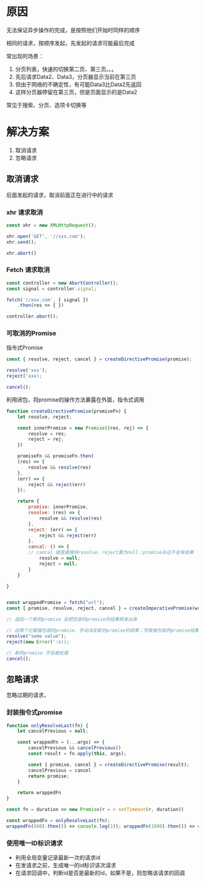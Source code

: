# 原因
无法保证异步操作的完成，是按照他们开始时同样的顺序

相同的请求，按顺序发起，先发起的请求可能最后完成

常出现的场景：
1. 分页列表，快速的切换第二页、第三页。。。
2. 先后请求Data2、Data3，分页器显示当前在第三页
3. 但由于网络的不确定性，有可能Data3比Data2先返回
4. 这样分页器停留在第三页，但是页面显示的是Data2

常见于搜索、分页、选项卡切换等



# 解决方案
1. 取消请求
2. 忽略请求

## 取消请求
后面发起的请求，取消前面正在进行中的请求

### xhr 请求取消
```js
const xhr = new XMLHttpRequest();

xhr.open('GET', '//xxx.com');
xhr.send();

xhr.abort()
```

### Fetch 请求取消
```js
const controller = new AbortController();
const signal = controller.signal;

fetch('//xxx.com', { signal })
	.then(res => { })

controller.abort();
```

### 可取消的Promise

指令式Promise

```js
const { resolve, reject, cancel } = createDirectivePromise(promise);

resolve('xxx');
reject('xxx);

cancel();
```


利用闭包，将promise的操作方法暴露在外面，指令式调用

```js
function createDirectivePromise(promiseFn) {
	let resolve, reject;

	const innerPromise = new Promise((res, rej) => {
		resolve = res;
		reject = rej;
	})

	promiseFn && promiseFn.then(
	(res) => {
		resolve && resolve(res)
	}, 
	(err) => {
		reject && reject(err)
	});

	return {
		promise: innerPromise,
		resolve: (res) => {
			resolve && resolve(res)
		},
		reject: (err) => {
			reject && reject(err)
		},
		cancal: () => {
		// cancel 就是直接将resolve、reject置为null；promise永远不会有结果
			resolve = null;
			reject = null; 
		}
	}

}


const wrappedPromise = fetch("url");
const { promise, resolve, reject, cancel } = createImperativePromise(wrappedPromise);

// 返回一个新的promise 会把包装的promise的结果转发出来

// 这两个拦截被包装的promise，手动决定新的promise的结果；导致被包装的promise结果被忽略
resolve("some value");
reject(new Error(':s));

// 新的promise 不会被处理			 
cancel();

```

## 忽略请求

忽略过期的请求，

### 封装指令式promise

```js
function onlyResolveLast(fn) {
	let cancelPrevious = null;

	const wrappedFn = (...args) => {
		cancelPrevious && cancelPrevious()
		const result = fn.apply(this, args);

		const { promise, cancel } = createDirectivePromise(result);
		cancelPrevious = cancel
		return promise;
	}

	return wrappedFn
}

const fn = duration => new Promise(r = > setTimeout(r, duration))

const wrappedFn = onlyResolveLast(fn);
wrappedFn(500).then(() => console.log(1)); wrappedFn(1000).then(() => console.log(2)); wrappedFn(100).then(() => console.log(3));

```

### 使用唯一ID标识请求

+ 利用全局变量记录最新一次的请求id
+ 在发请求之前，生成唯一的id标识该次请求
+ 在请求回调中，判断id是否是最新的id，如果不是，则忽略该请求的回调


